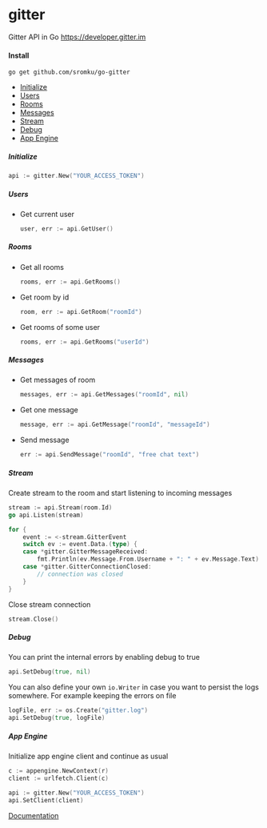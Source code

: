 # gitter
Gitter API in Go
https://developer.gitter.im

#### Install

`go get github.com/sromku/go-gitter`

- [Initialize](#initialize)
- [Users](#users)
- [Rooms](#rooms)
- [Messages](#messages)
- [Stream](#stream)
- [Debug](#debug)
- [App Engine](#app-engine)

##### Initialize 
``` Go
api := gitter.New("YOUR_ACCESS_TOKEN")
```

##### Users

- Get current user

	``` Go
	user, err := api.GetUser()
	```

##### Rooms

- Get all rooms
	``` Go
	rooms, err := api.GetRooms()
	```

- Get room by id
	``` Go
	room, err := api.GetRoom("roomId")
	```

- Get rooms of some user
	``` Go
	rooms, err := api.GetRooms("userId")
	```

##### Messages

- Get messages of room
	``` Go
	messages, err := api.GetMessages("roomId", nil)
	```

- Get one message
	``` Go
	message, err := api.GetMessage("roomId", "messageId")
	```

- Send message
	``` Go
	err := api.SendMessage("roomId", "free chat text")
	```

##### Stream

Create stream to the room and start listening to incoming messages

``` Go
stream := api.Stream(room.Id)
go api.Listen(stream)

for {
    event := <-stream.GitterEvent
    switch ev := event.Data.(type) {
    case *gitter.GitterMessageReceived:
        fmt.Println(ev.Message.From.Username + ": " + ev.Message.Text)
    case *gitter.GitterConnectionClosed:
        // connection was closed
    }
}
```

Close stream connection

``` Go
stream.Close()
```

##### Debug

You can print the internal errors by enabling debug to true

``` Go
api.SetDebug(true, nil)
```

You can also define your own `io.Writer` in case you want to persist the logs somewhere. 
For example keeping the errors on file

``` Go
logFile, err := os.Create("gitter.log")
api.SetDebug(true, logFile)
```

##### App Engine

Initialize app engine client and continue as usual

``` Go
c := appengine.NewContext(r)
client := urlfetch.Client(c)

api := gitter.New("YOUR_ACCESS_TOKEN")
api.SetClient(client)
```

[Documentation](https://godoc.org/github.com/sromku/go-gitter)
